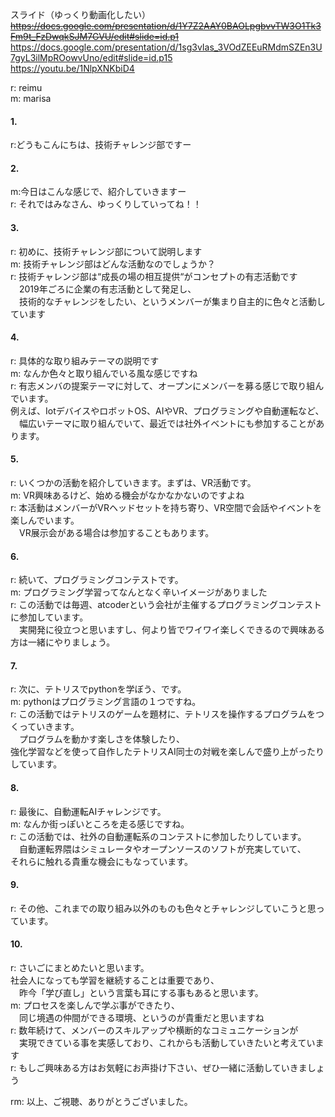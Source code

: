 スライド（ゆっくり動画化したい）  
~~https://docs.google.com/presentation/d/1Y7Z2AAY0BAOLpgbvvTW3O1Tk3Fm9t_FzDwqkSJM7GVU/edit#slide=id.p1~~  
https://docs.google.com/presentation/d/1sg3vIas_3VOdZEEuRMdmSZEn3U7gyL3ilMpROowvUno/edit#slide=id.p15  
https://youtu.be/1NlpXNKbiD4  

r: reimu  
m: marisa  

#### 1.  
r:どうもこんにちは、技術チャレンジ部ですー  

#### 2.  
m:今日はこんな感じで、紹介していきますー  
r: それではみなさん、ゆっくりしていってね！！  

#### 3.  
r: 初めに、技術チャレンジ部について説明します  
m: 技術チャレンジ部はどんな活動なのでしょうか？  
r: 技術チャレンジ部は“成長の場の相互提供“がコンセプトの有志活動です  
　2019年ごろに企業の有志活動として発足し、  
　技術的なチャレンジをしたい、というメンバーが集まり自主的に色々と活動しています　  

#### 4.  
r: 具体的な取り組みテーマの説明です  
m: なんか色々と取り組んでいる風な感じですね  
r: 有志メンバの提案テーマに対して、オープンにメンバーを募る感じで取り組んでいます。  
    例えば、IotデバイスやロボットOS、AIやVR、プログラミングや自動運転など、  
　幅広いテーマに取り組んでいて、最近では社外イベントにも参加することがあります。  

#### 5.  
r: いくつかの活動を紹介していきます。まずは、VR活動です。  
m: VR興味あるけど、始める機会がなかなかないのですよね  
r:  本活動はメンバーがVRヘッドセットを持ち寄り、VR空間で会話やイベントを楽しんでいます。  
　VR展示会がある場合は参加することもあります。  

#### 6.  
r: 続いて、プログラミングコンテストです。  
m: プログラミング学習ってなんとなく辛いイメージがありました  
r: この活動では毎週、atcoderという会社が主催するプログラミングコンテストに参加しています。  
　実開発に役立つと思いますし、何より皆でワイワイ楽しくできるので興味ある方は一緒にやりましょう。  

#### 7.  
r: 次に、テトリスでpythonを学ぼう、です。  
m: pythonはプログラミング言語の１つですね。  
r: この活動ではテトリスのゲームを題材に、テトリスを操作するプログラムをつくっていきます。  
　プログラムを動かす楽しさを体験したり、  
 強化学習などを使って自作したテトリスAI同士の対戦を楽しんで盛り上がったりしています。  

#### 8.  
r: 最後に、自動運転AIチャレンジです。  
m: なんか街っぽいところを走る感じですね。  
r: この活動では、社外の自動運転系のコンテストに参加したりしています。  
　自動運転界隈はシミュレータやオープンソースのソフトが充実していて、  
 それらに触れる貴重な機会にもなっています。  

#### 9.  
r: その他、これまでの取り組み以外のものも色々とチャレンジしていこうと思っています。  

#### 10.  
r: さいごにまとめたいと思います。  
  社会人になっても学習を継続することは重要であり、  
　昨今「学び直し」という言葉も耳にする事もあると思います。  
m: プロセスを楽しんで学ぶ事ができたり、  
　同じ境遇の仲間ができる環境、というのが貴重だと思いますね  
r: 数年続けて、メンバーのスキルアップや横断的なコミュニケーションが  
　実現できている事を実感しており、これからも活動していきたいと考えています  
r: もしご興味ある方はお気軽にお声掛け下さい、ぜひ一緒に活動していきましょう

rm: 以上、ご視聴、ありがとうございました。  
